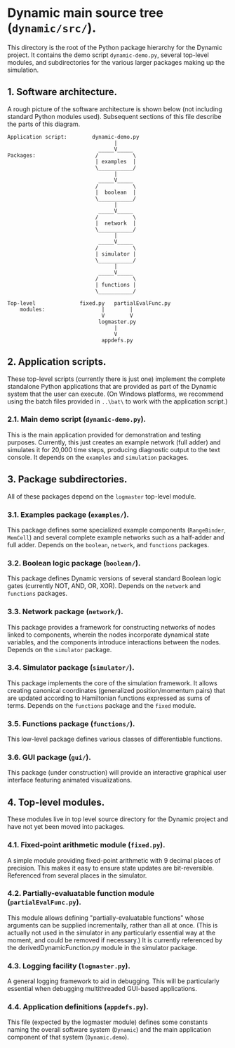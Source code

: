 # Dynamic main source tree (`dynamic/src/`).

This directory is the root of the Python package hierarchy for the Dynamic project.
It contains the demo script `dynamic-demo.py`, several top-level modules, and
subdirectories for the various larger packages making up the simulation.

## 1. Software architecture.

A rough picture of the software architecture is shown below (not including standard
Python modules used).  Subsequent sections of this file describe the parts of this diagram.

		
	Application script:		   dynamic-demo.py
									  |
								 _____V_____ 
	Packages:					/			\
								| examples  |
								\___________/
									  |
								 _____V_____ 
								/			\
								|  boolean  |
								\___________/
									  |
								 _____V_____ 
								/			\
								|  network  |
								\___________/
									  |
								 _____V_____ 
								/			\
								| simulator |
								\___________/
									  |
								 _____V_____ 
								/			\
								| functions |
								\___________/

	Top-level			   fixed.py   partialEvalFunc.py
		modules:			  	  |        |
								  V        V
							     logmaster.py
									  |
									  V
								  appdefs.py 

## 2. Application scripts.

These top-level scripts (currently there is just one) implement the complete
standalone Python applications that are provided as part of the Dynamic system
that the user can execute.  (On Windows platforms, we recommend using the batch
files provided in `..\bat\` to work with the application script.)

### 2.1. Main demo script (`dynamic-demo.py`).

This is the main application provided for demonstration and testing purposes.
Currently, this just creates an example network (full adder) and simulates
it for 20,000 time steps, producing diagnostic output to the text console.
It depends on the `examples` and `simulation` packages.

## 3. Package subdirectories.

All of these packages depend on the `logmaster` top-level module.

### 3.1. Examples package (`examples/`).

This package defines some specialized example components (`RangeBinder`, 
`MemCell`) and several complete example networks such as a half-adder
and full adder.  Depends on the `boolean`, `network`, and `functions`
packages.

### 3.2. Boolean logic package (`boolean/`).

This package defines Dynamic versions of several standard Boolean logic gates
(currently NOT, AND, OR, XOR).  Depends on the `network` and `functions` 
packages.

### 3.3. Network package (`network/`).

This package provides a framework for constructing networks of nodes linked
to components, wherein the nodes incorporate dynamical state variables, and 
the components introduce interactions between the nodes.  Depends on the 
`simulator` package.

### 3.4. Simulator package (`simulator/`).

This package implements the core of the simulation framework.  It allows 
creating canonical coordinates (generalized position/momentum pairs) that
are updated according to Hamiltonian functions expressed as sums of terms.
Depends on the `functions` package and the `fixed` module.

### 3.5. Functions package (`functions/`).

This low-level package defines various classes of differentiable functions.

### 3.6. GUI package (`gui/`).

This package (under construction) will provide an interactive graphical 
user interface featuring animated visualizations.

## 4. Top-level modules.

These modules live in top level source directory for the Dynamic project 
and have not yet been moved into packages.

### 4.1. Fixed-point arithmetic module (`fixed.py`).

A simple module providing fixed-point arithmetic with 9 decimal places of
precision.  This makes it easy to ensure state updates are bit-reversible.
Referenced from several places in the simulator.

### 4.2. Partially-evaluatable function module (`partialEvalFunc.py`).

This module allows defining "partially-evaluatable functions" whose 
arguments can be supplied incrementally, rather than all at once.  (This 
is actually not used in the simulator in any particularly essential way 
at the moment, and could be removed if necessary.)  It is currently 
referenced by the derivedDynamicFunction.py module in the simulator 
package.

### 4.3. Logging facility (`logmaster.py`).

A general logging framework to aid in debugging.  This will be particularly
essential when debugging  multithreaded GUI-based applications.

### 4.4. Application definitions (`appdefs.py`).

This file (expected by the logmaster module) defines some constants naming
the overall software system (`Dynamic`) and the main application component
of that system (`Dynamic.demo`).


